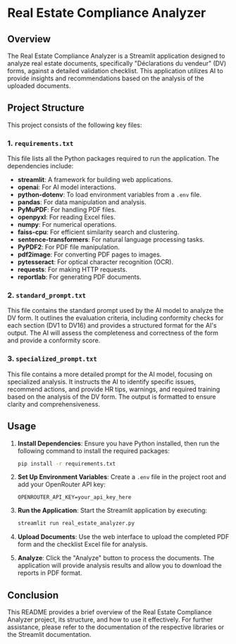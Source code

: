 # Real Estate Compliance Analyzer

## Overview
The Real Estate Compliance Analyzer is a Streamlit application designed to analyze real estate documents, specifically "Déclarations du vendeur" (DV) forms, against a detailed validation checklist. This application utilizes AI to provide insights and recommendations based on the analysis of the uploaded documents.

## Project Structure
This project consists of the following key files:

### 1. `requirements.txt`
This file lists all the Python packages required to run the application. The dependencies include:

- **streamlit**: A framework for building web applications.
- **openai**: For AI model interactions.
- **python-dotenv**: To load environment variables from a `.env` file.
- **pandas**: For data manipulation and analysis.
- **PyMuPDF**: For handling PDF files.
- **openpyxl**: For reading Excel files.
- **numpy**: For numerical operations.
- **faiss-cpu**: For efficient similarity search and clustering.
- **sentence-transformers**: For natural language processing tasks.
- **PyPDF2**: For PDF file manipulation.
- **pdf2image**: For converting PDF pages to images.
- **pytesseract**: For optical character recognition (OCR).
- **requests**: For making HTTP requests.
- **reportlab**: For generating PDF documents.

### 2. `standard_prompt.txt`
This file contains the standard prompt used by the AI model to analyze the DV form. It outlines the evaluation criteria, including conformity checks for each section (DV1 to DV16) and provides a structured format for the AI's output. The AI will assess the completeness and correctness of the form and provide a conformity score.

### 3. `specialized_prompt.txt`
This file contains a more detailed prompt for the AI model, focusing on specialized analysis. It instructs the AI to identify specific issues, recommend actions, and provide HR tips, warnings, and required training based on the analysis of the DV form. The output is formatted to ensure clarity and comprehensiveness.

## Usage
1. **Install Dependencies**: Ensure you have Python installed, then run the following command to install the required packages:
   ```bash
   pip install -r requirements.txt
   ```

2. **Set Up Environment Variables**: Create a `.env` file in the project root and add your OpenRouter API key:
   ```
   OPENROUTER_API_KEY=your_api_key_here
   ```

3. **Run the Application**: Start the Streamlit application by executing:
   ```bash
   streamlit run real_estate_analyzer.py
   ```

4. **Upload Documents**: Use the web interface to upload the completed PDF form and the checklist Excel file for analysis.

5. **Analyze**: Click the "Analyze" button to process the documents. The application will provide analysis results and allow you to download the reports in PDF format.

## Conclusion
This README provides a brief overview of the Real Estate Compliance Analyzer project, its structure, and how to use it effectively. For further assistance, please refer to the documentation of the respective libraries or the Streamlit documentation. 
